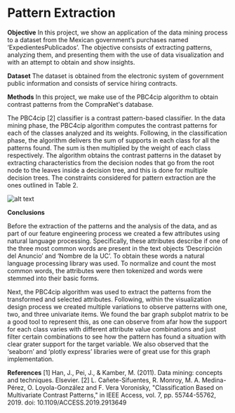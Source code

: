 # Pattern Extraction

**Objective**
In this project, we show an application of the data mining process to a  dataset from the Mexican government’s purchases named ‘ExpedientesPublicados’. The objective consists of extracting patterns, analyzing them, and presenting them with the use of data visualization and with an attempt to obtain and show insights.

**Dataset**
The dataset is obtained from the electronic system of government public information and consists of service hiring contracts.

**Methods**
In this project, we make use of the PBC4cip algorithm to obtain contrast patterns from the CompraNet's database. 

The PBC4cip [2] classifier is a contrast pattern-based classifier. In the data mining phase, the PBC4cip algorithm computes the contrast patterns for each of the classes analyzed and its weights. Following, in the classification phase, the algorithm delivers the sum of supports in each class for all the patterns found. The sum is then multiplied by the weight of each class respectively. The algorithm obtains the contrast patterns in the dataset by extracting characteristics from the decision nodes that go from the root node to the leaves inside a decision tree,  and this is done for multiple decision trees. The constraints considered for pattern extraction are the ones outlined in Table 2. 


![alt text](http://url/to/table2.png)

**Conclusions**

Before the extraction of the patterns and the analysis of the data, and as part of our feature engineering process we created a few attributes using natural language processing. Specifically, these attributes describe if one of the three most common words are present in the text objects ‘Descripción del Anuncio’ and ‘Nombre de la UC’. To obtain these words a natural language processing library was used. To normalize and count the most common words, the attributes were then tokenized and words were stemmed into their basic forms.

Next, the PBC4cip algorithm was used to extract the patterns from the transformed and selected attributes. Following, within the visualization design process we created multiple variations to observe patterns with one, two, and three univariate items.  We found the bar graph subplot matrix to be a good tool to represent this, as one can observe from afar how the support for each class varies with different attribute value combinations and just filter certain combinations to see how the pattern has found a situation with clear grater support for the target variable. We also observed that the ‘seaborn’ and ‘plotly express’  libraries were of great use for this graph implementation.

**References**
[1]  Han, J., Pei, J., & Kamber, M. (2011). Data mining: concepts and techniques. Elsevier.
[2] L. Cañete-Sifuentes, R. Monroy, M. A. Medina-Pérez, O. Loyola-González and F. Vera Voronisky, "Classification Based on Multivariate Contrast Patterns," in IEEE Access, vol. 7, pp. 55744-55762, 2019. doi: 10.1109/ACCESS.2019.2913649
